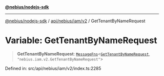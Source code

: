 [**@nebius/nodejs-sdk**](../../../../../README.md)

---

[@nebius/nodejs-sdk](../../../../../README.md) / [api/nebius/iam/v2](../README.md) / GetTenantByNameRequest

# Variable: GetTenantByNameRequest

> **GetTenantByNameRequest**: [`MessageFns`](../../../../../runtime/protos/core/interfaces/MessageFns.md)\<[`GetTenantByNameRequest`](../interfaces/GetTenantByNameRequest.md), `"nebius.iam.v2.GetTenantByNameRequest"`\>

Defined in: src/api/nebius/iam/v2/index.ts:2285
